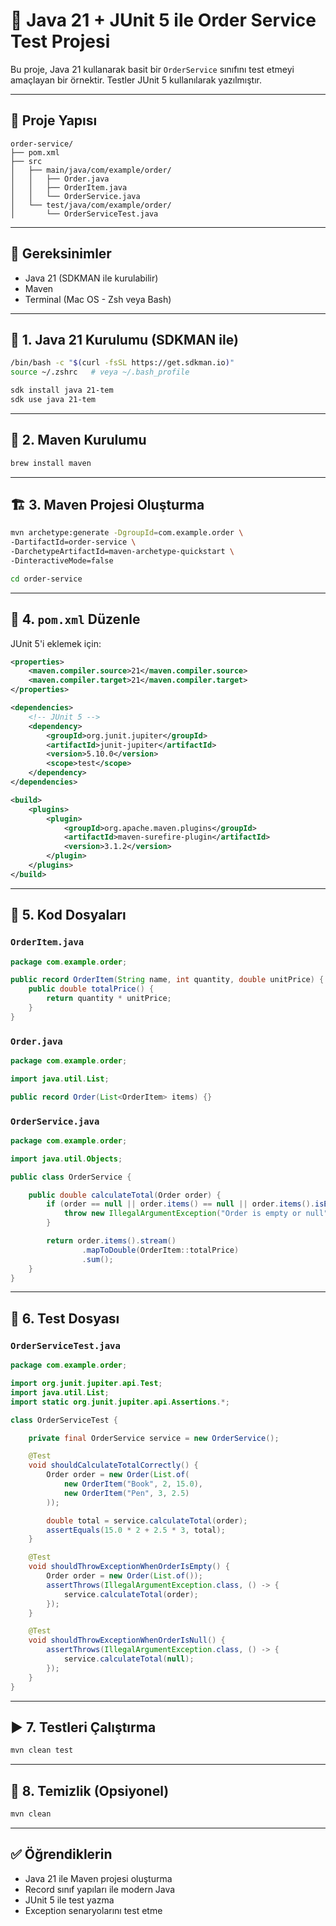 # 🧪 Java 21 + JUnit 5 ile Order Service Test Projesi

Bu proje, Java 21 kullanarak basit bir `OrderService` sınıfını test etmeyi amaçlayan bir örnektir. Testler JUnit 5 kullanılarak yazılmıştır.

---

## 📁 Proje Yapısı

```
order-service/
├── pom.xml
├── src
│   ├── main/java/com/example/order/
│   │   ├── Order.java
│   │   ├── OrderItem.java
│   │   └── OrderService.java
│   └── test/java/com/example/order/
│       └── OrderServiceTest.java
```

---

## 🧰 Gereksinimler

- Java 21 (SDKMAN ile kurulabilir)
- Maven
- Terminal (Mac OS - Zsh veya Bash)

---

## 🧱 1. Java 21 Kurulumu (SDKMAN ile)

```bash
/bin/bash -c "$(curl -fsSL https://get.sdkman.io)"
source ~/.zshrc   # veya ~/.bash_profile

sdk install java 21-tem
sdk use java 21-tem
```

---

## 🔨 2. Maven Kurulumu

```bash
brew install maven
```

---

## 🏗️ 3. Maven Projesi Oluşturma

```bash
mvn archetype:generate -DgroupId=com.example.order \
-DartifactId=order-service \
-DarchetypeArtifactId=maven-archetype-quickstart \
-DinteractiveMode=false

cd order-service
```

---

## 🧾 4. `pom.xml` Düzenle

JUnit 5'i eklemek için:

```xml
<properties>
    <maven.compiler.source>21</maven.compiler.source>
    <maven.compiler.target>21</maven.compiler.target>
</properties>

<dependencies>
    <!-- JUnit 5 -->
    <dependency>
        <groupId>org.junit.jupiter</groupId>
        <artifactId>junit-jupiter</artifactId>
        <version>5.10.0</version>
        <scope>test</scope>
    </dependency>
</dependencies>

<build>
    <plugins>
        <plugin>
            <groupId>org.apache.maven.plugins</groupId>
            <artifactId>maven-surefire-plugin</artifactId>
            <version>3.1.2</version>
        </plugin>
    </plugins>
</build>
```

---

## 📄 5. Kod Dosyaları

### `OrderItem.java`

```java
package com.example.order;

public record OrderItem(String name, int quantity, double unitPrice) {
    public double totalPrice() {
        return quantity * unitPrice;
    }
}
```

### `Order.java`

```java
package com.example.order;

import java.util.List;

public record Order(List<OrderItem> items) {}
```

### `OrderService.java`

```java
package com.example.order;

import java.util.Objects;

public class OrderService {

    public double calculateTotal(Order order) {
        if (order == null || order.items() == null || order.items().isEmpty()) {
            throw new IllegalArgumentException("Order is empty or null");
        }

        return order.items().stream()
                .mapToDouble(OrderItem::totalPrice)
                .sum();
    }
}
```

---

## 🧪 6. Test Dosyası

### `OrderServiceTest.java`

```java
package com.example.order;

import org.junit.jupiter.api.Test;
import java.util.List;
import static org.junit.jupiter.api.Assertions.*;

class OrderServiceTest {

    private final OrderService service = new OrderService();

    @Test
    void shouldCalculateTotalCorrectly() {
        Order order = new Order(List.of(
            new OrderItem("Book", 2, 15.0),
            new OrderItem("Pen", 3, 2.5)
        ));

        double total = service.calculateTotal(order);
        assertEquals(15.0 * 2 + 2.5 * 3, total);
    }

    @Test
    void shouldThrowExceptionWhenOrderIsEmpty() {
        Order order = new Order(List.of());
        assertThrows(IllegalArgumentException.class, () -> {
            service.calculateTotal(order);
        });
    }

    @Test
    void shouldThrowExceptionWhenOrderIsNull() {
        assertThrows(IllegalArgumentException.class, () -> {
            service.calculateTotal(null);
        });
    }
}
```

---

## ▶️ 7. Testleri Çalıştırma

```bash
mvn clean test
```

---

## 🧹 8. Temizlik (Opsiyonel)

```bash
mvn clean
```

---

## ✅ Öğrendiklerin

- Java 21 ile Maven projesi oluşturma
- Record sınıf yapıları ile modern Java
- JUnit 5 ile test yazma
- Exception senaryolarını test etme
